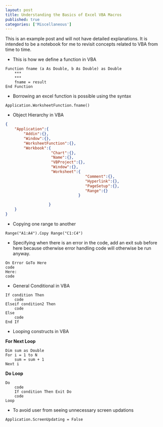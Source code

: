 ```yaml
---
layout: post
title: Understanding the Basics of Excel VBA Macros
published: true
categories: ['Miscellaneous']
---
```


This is an example post and will not have detailed explanations. It is intended to be a notebook for me to revisit concepts related to VBA from time to time.

- This is how we define a function in VBA

```VB
Function fname (a As Double, b As Double) as Double
    ***
    ***
    fname = result
End Function
```

- Borrowing an excel function is possible using the syntax
```
Application.WorksheetFunction.fname()
```

- Object Hierarchy in VBA

```json
{
    "Application":{
        "Addin":{},
        "Window":{},
        "WorksheetFunction":{},
        "Workbook":{
                    "Chart":{},
                    "Name":{},
                    "VBProject":{},
                    "Window":{},
                    "Worksheet":{
                                   "Comment":{},
                                   "Hyperlink":{},
                                   "PageSetup":{},
                                   "Range":{}
                                }

                   }
    }
}
```

- Copying one range to another

```
Range("A1:A4").Copy Range("C1:C4")
```

- Specifying when there is an error in the code, add an exit sub before here because otherwise error handling code will otherwise be run anyway.

```VB
On Error GoTo Here
code
Here:
code
```

- General Conditional in VBA

```VB
If condition Then
    code
Elseif condition2 Then
    code
Else
    code
End If
```

- Looping constructs in VBA

**For Next Loop**
```VB
Dim sum as Double
For i = 1 to N
    sum = sum + 1
Next i
```

**Do Loop**
```VB
Do
    code
    If condition Then Exit Do
    code
Loop
```


- To avoid user from seeing unnecessary screen updations
```VB
Application.ScreenUpdating = False
```


